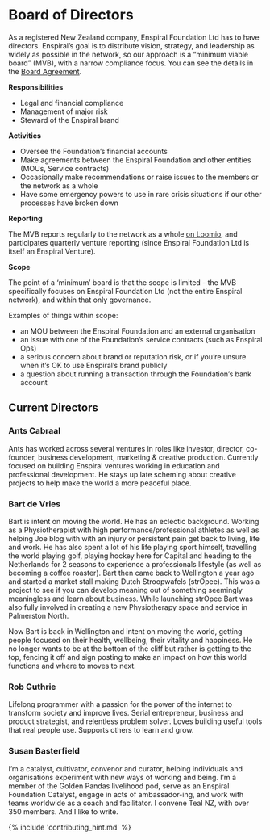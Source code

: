 # Board of Directors

As a registered New Zealand company, Enspiral Foundation Ltd has to have directors. Enspiral’s goal is to distribute vision, strategy, and leadership as widely as possible in the network, so our approach is a “minimum viable board” (MVB), with a narrow compliance focus. You can see the details in the [Board Agreement](/agreements/board.html).

**Responsibilities**

* Legal and financial compliance
* Management of major risk
* Steward of the Enspiral brand

**Activities**

* Oversee the Foundation’s financial accounts
* Make agreements between the Enspiral Foundation and other entities (MOUs, Service contracts)
* Occasionally make recommendations or raise issues to the members or the network as a whole
* Have some emergency powers to use in rare crisis situations if our other processes have broken down

**Reporting**

The MVB reports regularly to the network as a whole [on Loomio](https://www.loomio.org/d/oFN6x8t5/re-introducing-the-enspiral-foundation-mvb-board-of-directors-), and participates quarterly venture reporting (since Enspiral Foundation Ltd is itself an Enspiral Venture).

**Scope**

The point of a ‘minimum’ board is that the scope is limited - the MVB specifically focuses on Enspiral Foundation Ltd (not the entire Enspiral network), and within that only governance.

Examples of things within scope:

* an MOU between the Enspiral Foundation and an external organisation
* an issue with one of the Foundation’s service contracts (such as Enspiral Ops)
* a serious concern about brand or reputation risk, or if you’re unsure when it’s OK to use Enspiral’s brand publicly
* a question about running a transaction through the Foundation’s bank account

## Current Directors

### Ants Cabraal
Ants has worked across several ventures in roles like investor, director, co-founder, business development, marketing & creative production. Currently focused on building Enspiral ventures working in education and professional development. He stays up late scheming about creative projects to help make the world a more peaceful place.

### Bart de Vries
Bart is intent on moving the world. He has an eclectic background. Working as a Physiotherapist with high performance/professional athletes as well as helping Joe blog with with an injury or persistent pain get back to living, life and work. He has also spent a lot of his life playing sport himself, travelling the world playing golf, playing hockey here for Capital and heading to the Netherlands for 2 seasons to experience a professionals lifestyle (as well as becoming a coffee roaster). Bart then came back to Wellington a year ago and started a market stall making Dutch Stroopwafels (strOpee). This was a project to see if you can develop meaning out of something seemingly meaningless and learn about business. While launching strOpee Bart was also fully involved in creating a new Physiotherapy space and service in Palmerston North.

Now Bart is back in Wellington and intent on moving the world, getting people focused on their health, wellbeing, their vitality and happiness. He no longer wants to be at the bottom of the cliff but rather is getting to the top, fencing it off and sign posting to make an impact on how this world functions and where to moves to next.

### Rob Guthrie
Lifelong programmer with a passion for the power of the internet to transform society and improve lives. Serial entrepreneur, business and product strategist, and relentless problem solver. Loves building useful tools that real people use. Supports others to learn and grow.

### Susan Basterfield
I’m a catalyst, cultivator, convenor and curator, helping individuals and organisations experiment with new ways of working and being. I’m a member of the Golden Pandas livelihood pod, serve as an Enspiral Foundation Catalyst, engage in acts of ambassador-ing, and work with teams worldwide as a coach and facilitator. I convene Teal NZ, with over 350 members. And I like to write.

{% include 'contributing_hint.md' %}
